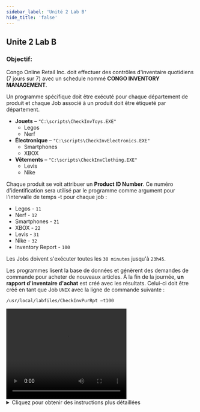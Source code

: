 ```yaml
---
sidebar_label: 'Unité 2 Lab B'
hide_title: 'false'
---
```


## Unite 2 Lab B

### Objectif:

Congo Online Retail Inc. doit effectuer des contrôles d'inventaire quotidiens (7 jours sur 7) avec un schedule nommé **CONGO INVENTORY MANAGEMENT**.

Un programme spécifique doit être exécuté pour chaque département de produit et chaque Job associé à un produit doit être étiqueté par département.
  
*	**Jouets** – ```"C:\scripts\CheckInvToys.EXE"```
    *	Legos
    *	Nerf
*	**Électronique** – ```"C:\scripts\CheckInvElectronics.EXE"```
    *	Smartphones
    *	XBOX
*	**Vêtements** – ```"C:\scripts\CheckInvClothing.EXE"```
    *	Levis
    *	Nike

Chaque produit se voit attribuer un **Product ID Number**. Ce numéro d'identification sera utilisé par le programme comme argument pour l'intervalle de temps -t pour chaque job :

  * Legos - ```11```
  * Nerf - ```12```
  * Smartphones - ```21```
  * XBOX - ```22```
  * Levis - ```31```
  * Nike - ```32```
  * Inventory Report - ```100```

Les Jobs doivent s'exécuter toutes les ```30 minutes``` jusqu'à ```23h45```.
  
Les programmes lisent la base de données et génèrent des demandes de commande pour acheter de nouveaux articles. À la fin de la journée, **un rapport d'inventaire d'achat** est créé avec les résultats. Celui-ci doit être créé en tant que Job ```UNIX``` avec la ligne de commande suivante :

```/usr/local/labfiles/CheckInvPurRpt –t100```  

<div>
<video width="320" height="240" controls>
  <source src="videobasic/U2LabB.mp4" type="video/mp4"></source>
Your browser does not support the video tag.
</video>
</div>

<details>

<summary>Cliquez pour obtenir des instructions plus détaillées </summary>

**Instructions de laboratoire** : 

* Créez un Schedule nommé ```Congo Inventory Management```.
* les jours ouvrables sont **Du lundi au dimanche** .
* Configurez la Mise au Plan automatique du Schedule avec ```7``` jours à l'avance pour ```1``` jour.
* Supprimez automatiquement le Schedule après ```7``` jours.
* Ajoutez de la documentation pour le Schedule.

* Créez un Job Windows pour chacun des produits dans l'introduction.
    * Nommez chaque Job comme son nom de produit.
    * Ce job doit s'exécuter sous l'ID utilisateur **SMATRAINING\SMAUSER**
    * Ce job doit être exécuté sur la machine **SMATRAINING**
    * Appelez les programmes sur la ligne de commande. Par exemple :

  ```   
  "C:\scripts\CheckInvToys.EXE" -t11  
  ```  

* Ces jobs doivent être exécutés du lundi au dimanche.
* Ces jobs doivent être réexécutés ```toute les 30 minutes``` lorsqu'ils se sont terminés correctement.
* La dernière heure d'exécution des 6 Jobs est ```23h45```. 
* Ajoutez de la documentation pour chaque Job. Exemple : Nerf
* Taguez ces 6 jobs en fonction du type de produit (**jouets** , **électronique** ou **vêtements** ).
* Créer un Job Unix nommé ```Rapport d’inventaire d'achat```.
* Ce job doit être exécuté sur la machine ```SUSEVM```.
* Ce Job doit s'exécuter sous les IDs groupe/utilisateur ```0/0```. 
* Appelez les programmes sur la ligne de commande. Par exemple :

  ```  
  /usr/local/labfiles/CheckInvPurRpt –t100  
  ```  
  
* Ce job doit être exécutée du **lundi au dimanche**.
* Le rapport d'inventaire d'achat nécessite les 6 jobs Windows et doit s'exécuter une fois que toutes les exécutions sont terminées.
* Mettre au Plan le Schedule pour aujourd'hui et demain.

:::note Remarque
Une fois terminé, affichez les résultats dans le **Designer Workflow**. Ensuite, mettre au Plan le Schedule en « Release » pour aujourd'hui et vérifiez son exécution à l'aide du **Solution Manager**.
:::

<a href="imgbasic/306.png" target="_blank"><img src="imgbasic/306.png" width="500"></img></a>

</details>
